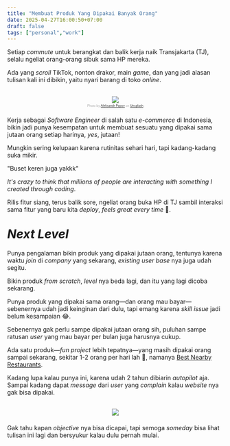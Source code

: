 ```yaml
---
title: "Membuat Produk Yang Dipakai Banyak Orang"
date: 2025-04-27T16:00:50+07:00
draft: false
tags: ["personal","work"]
---
```


<!-- Background -->
Setiap *commute* untuk berangkat dan balik kerja naik Transjakarta (TJ), selalu ngeliat orang-orang sibuk sama HP mereka.

Ada yang *scroll* TikTok, nonton drakor, main *game*, dan yang jadi alasan tulisan kali ini dibikin, yaitu nyari barang di toko *online*.

<div style="text-align: center; margin-top: 30px; margin-bottom: 20px;">
    <img src="/assets/person-looking-at-smartphone.jpg" style="max-width: 100%; max-height: 300px; width: auto; height: auto; display: inline-block;">
    <p style="margin-top: 2px; font-size: 0.5em; color:rgb(162, 162, 162)">Photo by <a href="https://unsplash.com/@5tep5?utm_content=creditCopyText&utm_medium=referral&utm_source=unsplash">Aleksandr Popov</a> on <a href="https://unsplash.com/photos/person-uses-smartphone-wCuGM6jNaQQ?utm_content=creditCopyText&utm_medium=referral&utm_source=unsplash">Unsplash</a></p>
</div>

<!-- Perasaan Menjadi SWE Ecommerce -->
Kerja sebagai *Software Engineer* di salah satu *e-commerce* di Indonesia, bikin jadi punya kesempatan untuk membuat sesuatu yang dipakai sama jutaan orang setiap harinya, *yes*, jutaan!

Mungkin sering kelupaan karena rutinitas sehari hari, tapi kadang-kadang suka mikir.

"Buset keren juga yakkk"

*It's crazy to think that millions of people are interacting with something I created through coding*.

Rilis fitur siang, terus balik sore, ngeliat orang buka HP di TJ sambil interaksi sama fitur yang baru kita *deploy*, *feels great every time* 🥰.

<!-- What I Want to Achieve -->
<h1 style="margin-top: 2rem; font-style: italic;"> Next Level </h1>

Punya pengalaman bikin produk yang dipakai jutaan orang, tentunya karena waktu *join* di *company* yang sekarang, *existing user base* nya juga udah segitu.

Bikin produk *from scratch*, *level* nya beda lagi, dan itu yang lagi dicoba sekarang.

Punya produk yang dipakai sama orang—dan orang mau bayar—sebenernya udah jadi keinginan dari dulu, tapi emang karena *skill issue* jadi belum kesampaian 😂.

Sebenernya gak perlu sampe dipakai jutaan orang sih, puluhan sampe ratusan *user* yang mau bayar per bulan juga harusnya cukup.

Ada satu produk—*fun project* lebih tepatnya—yang masih dipakai orang sampai sekarang, sekitar 1-2 orang per hari lah 🤣, namanya <a href="https://best-nearby-restaurants.herokuapp.com" target="_blank">Best Nearby Restaurants</a>.

Kadang lupa kalau punya ini, karena udah 2 tahun dibiarin *autopilot* aja. Sampai kadang dapat *message* dari *user* yang *complain* kalau *website* nya gak bisa dipakai.

<div style="text-align: center; margin-top: 30px; margin-bottom: 20px;">
    <img src="/assets/redditors-asking-nearby-resto-app.png" style="max-width: 100%; max-height: 200px; width: auto; height: auto; display: inline-block;">
</div>

Gak tahu kapan *objective* nya bisa dicapai, tapi semoga *someday* bisa lihat tulisan ini lagi dan bersyukur kalau dulu pernah mulai.